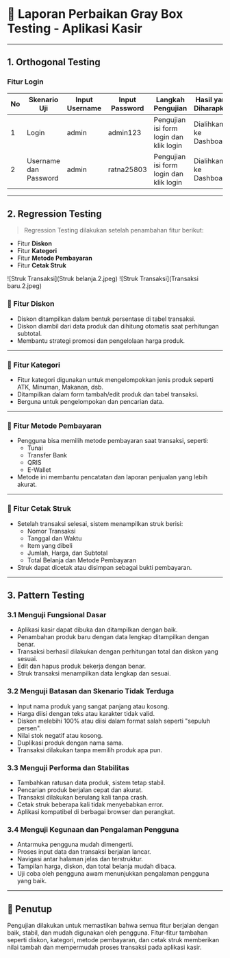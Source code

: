 # 🧪 Laporan Perbaikan Gray Box Testing - Aplikasi Kasir

---

## 1. Orthogonal Testing

### Fitur Login

| No | Skenario Uji            | Input Username | Input Password | Langkah Pengujian                       | Hasil yang Diharapkan      | Status |
|----|-------------------------|----------------|----------------|-----------------------------------------|-----------------------------|--------|
| 1  | Login                   | admin          | admin123       | Pengujian isi form login dan klik login | Dialihkan ke Dashboard     | valid  |
| 2  | Username dan Password   | admin          | ratna25803     | Pengujian isi form login dan klik login | Dialihkan ke Dashboard     | valid  |

---

## 2. Regression Testing

> Regression Testing dilakukan setelah penambahan fitur berikut:
- Fitur **Diskon**
- Fitur **Kategori**
- Fitur **Metode Pembayaran**
- Fitur **Cetak Struk**

![Struk Transaksi](Struk belanja.2.jpeg)
![Struk Transaksi](Transaksi baru.2.jpeg)

### 📌 Fitur Diskon
- Diskon ditampilkan dalam bentuk persentase di tabel transaksi.
- Diskon diambil dari data produk dan dihitung otomatis saat perhitungan subtotal.
- Membantu strategi promosi dan pengelolaan harga produk.


---

### 📌 Fitur Kategori
- Fitur kategori digunakan untuk mengelompokkan jenis produk seperti ATK, Minuman, Makanan, dsb.
- Ditampilkan dalam form tambah/edit produk dan tabel transaksi.
- Berguna untuk pengelompokan dan pencarian data.


---

### 📌 Fitur Metode Pembayaran
- Pengguna bisa memilih metode pembayaran saat transaksi, seperti:
  - Tunai
  - Transfer Bank
  - QRIS
  - E-Wallet
- Metode ini membantu pencatatan dan laporan penjualan yang lebih akurat.


---

### 📌 Fitur Cetak Struk
- Setelah transaksi selesai, sistem menampilkan struk berisi:
  - Nomor Transaksi
  - Tanggal dan Waktu
  - Item yang dibeli
  - Jumlah, Harga, dan Subtotal
  - Total Belanja dan Metode Pembayaran
- Struk dapat dicetak atau disimpan sebagai bukti pembayaran.



---

## 3. Pattern Testing

### 3.1 Menguji Fungsional Dasar
- Aplikasi kasir dapat dibuka dan ditampilkan dengan baik.
- Penambahan produk baru dengan data lengkap ditampilkan dengan benar.
- Transaksi berhasil dilakukan dengan perhitungan total dan diskon yang sesuai.
- Edit dan hapus produk bekerja dengan benar.
- Struk transaksi menampilkan data lengkap dan sesuai.

### 3.2 Menguji Batasan dan Skenario Tidak Terduga
- Input nama produk yang sangat panjang atau kosong.
- Harga diisi dengan teks atau karakter tidak valid.
- Diskon melebihi 100% atau diisi dalam format salah seperti "sepuluh persen".
- Nilai stok negatif atau kosong.
- Duplikasi produk dengan nama sama.
- Transaksi dilakukan tanpa memilih produk apa pun.

### 3.3 Menguji Performa dan Stabilitas
- Tambahkan ratusan data produk, sistem tetap stabil.
- Pencarian produk berjalan cepat dan akurat.
- Transaksi dilakukan berulang kali tanpa crash.
- Cetak struk beberapa kali tidak menyebabkan error.
- Aplikasi kompatibel di berbagai browser dan perangkat.

### 3.4 Menguji Kegunaan dan Pengalaman Pengguna
- Antarmuka pengguna mudah dimengerti.
- Proses input data dan transaksi berjalan lancar.
- Navigasi antar halaman jelas dan terstruktur.
- Tampilan harga, diskon, dan total belanja mudah dibaca.
- Uji coba oleh pengguna awam menunjukkan pengalaman pengguna yang baik.

---

## 📌 Penutup
Pengujian dilakukan untuk memastikan bahwa semua fitur berjalan dengan baik, stabil, dan mudah digunakan oleh pengguna. Fitur-fitur tambahan seperti diskon, kategori, metode pembayaran, dan cetak struk memberikan nilai tambah dan mempermudah proses transaksi pada aplikasi kasir.


